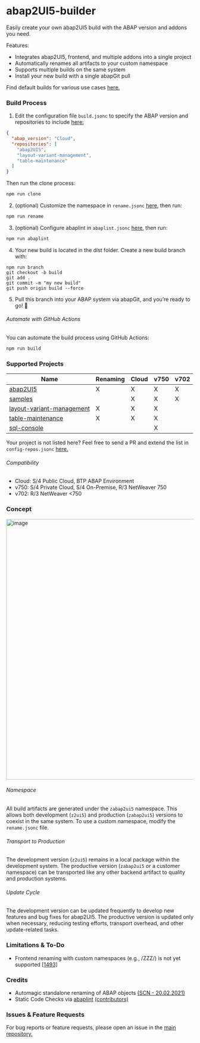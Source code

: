 # abap2UI5-builder

Easily create your own abap2UI5 build with the ABAP version and addons you need.

Features:
* Integrates abap2UI5, frontend, and multiple addons into a single project
* Automatically renames all artifacts to your custom namespace
* Supports multiple builds on the same system
* Install your new build with a single abapGit pull

Find default builds for various use cases [here.](https://github.com/abap2UI5/build)

### Build Process
1. Edit the configuration file `build.jsonc` to specify the ABAP version and repositories to include [here:](./setup/build.jsonc)
```json
{
  "abap_version": "Cloud",
  "repositories": [
    "abap2UI5",
    "layout-variant-management",
    "table-maintenance"
  ]
}
```
Then run the clone process:
```sh
npm run clone
```
2. (optional) Customize the namespace in `rename.jsonc` [here](./setup/rename.jsonc), then run:
```sh
npm run rename
```
3. (optional) Configure abaplint in `abaplint.jsonc` [here](./setup/abaplint.jsonc), then run:
```sh
npm run abaplint
```
4. Your new build is located in the dist folder. Create a new build branch with:
```
npm run branch
git checkout -b build
git add .
git commit -m "my new build"
git push origin build --force
```
5. Pull this branch into your ABAP system via abapGit, and you’re ready to go! 🎉

###### Automate with GitHub Actions
You can automate the build process using GitHub Actions:
```sh
npm run build
```

### Supported Projects

| Name      | Renaming | Cloud | v750 | v702 |
|-----------|----------|--------------|-------------|-------------|
| [abap2UI5](https://github.com/abap2UI5/abap2UI5) | X     | X         | X        | X         |
| [samples](https://github.com/abap2UI5/samples)   |     | X        | X    | X         |
| [layout-variant-management](https://github.com/abap2UI5-addons/layout-variant-management)   | X    | X        | X    |          |
| [table-maintenance](https://github.com/abap2UI5-addons/table-maintenance)   | X    | X        | X    |          |
| [sql-console](https://github.com/abap2UI5-addons/sql-console)   |     |         | X    |          |

Your project is not listed here? Feel free to send a PR and extend the list in `config-repos.jsonc` [here.](./build/config-repos.jsonc)

###### Compatibility
* Cloud: S/4 Public Cloud, BTP ABAP Environment
* v750: S/4 Private Cloud, S/4 On-Premise, R/3 NetWeaver 750
* v702: R/3 NetWeaver <750

### Concept
<img width="700" alt="image" src="https://github.com/user-attachments/assets/052782fd-6e71-485f-9b22-cb3c3e0a05f1" />

###### Namespace
All build artifacts are generated under the `zabap2ui5` namespace. This allows both development (`z2ui5`) and production (`zabap2ui5`) versions to coexist in the same system. To use a custom namespace, modify the `rename.jsonc` file.

###### Transport to Production
The development version (`z2ui5`) remains in a local package within the development system. The productive version (`zabap2ui5` or a customer namespace) can be transported like any other backend artifact to quality and production systems.

###### Update Cycle
The development version can be updated frequently to develop new features and bug fixes for abap2UI5. The productive version is updated only when necessary, reducing testing efforts, transport overhead, and other update-related tasks.

### Limitations & To-Do
* Frontend renaming with custom namespaces (e.g., /ZZZ/) is not yet supported [[1493]](https://github.com/abap2UI5/abap2UI5/issues/1493)

### Credits
* Automagic standalone renaming of ABAP objects [(SCN - 20.02.2021)](https://community.sap.com/t5/application-development-blog-posts/automagic-standalone-renaming-of-abap-objects/ba-p/13499851)
* Static Code Checks via [abaplint](https://abaplint.org/) [(contributors)](https://github.com/abaplint/abaplint/graphs/contributors) 

### Issues & Feature Requests
For bug reports or feature requests, please open an issue in the [main repository.](https://github.com/abap2UI5/abap2UI5/issues)

